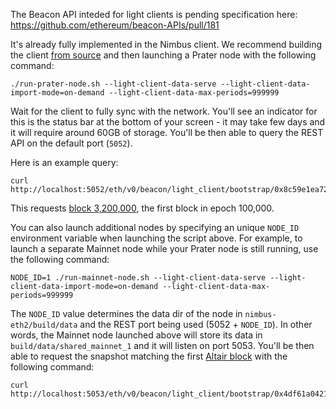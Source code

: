 The Beacon API inteded for light clients is pending specification here:
https://github.com/ethereum/beacon-APIs/pull/181

It's already fully implemented in the Nimbus client. We recommend building the
client [from source](https://nimbus.guide/build.html) and then launching a
Prater node with the following command:

```
./run-prater-node.sh --light-client-data-serve --light-client-data-import-mode=on-demand --light-client-data-max-periods=999999
```

Wait for the client to fully sync with the network. You'll see an indicator for this
is the status bar at the bottom of your screen - it may take few days and it will require
around 60GB of storage. You'll be then able to query the REST API on the default port (`5052`).

Here is an example query:

```
curl http://localhost:5052/eth/v0/beacon/light_client/bootstrap/0x8c59e1ea7215fa02e84ee141be0833ba6e1793281214f3ae4deff6ea019b1f13
```

This requests [block 3,200,000](https://prater.beaconcha.in/block/3200000), the first block in epoch 100,000.

You can also launch additional nodes by specifying an unique `NODE_ID` environment variable when launching the script above. For example, to launch a separate Mainnet node while your Prater node is still running, use the following command:

```
NODE_ID=1 ./run-mainnet-node.sh --light-client-data-serve --light-client-data-import-mode=on-demand --light-client-data-max-periods=999999
```

The `NODE_ID` value determines the data dir of the node in `nimbus-eth2/build/data` and the REST port being used (5052 + `NODE_ID`). In other words, the Mainnet node launched above will store its data in `build/data/shared_mainnet_1` and it will listen on port 5053. You'll be then able to request the snapshot matching the first [Altair block](https://beaconcha.in/block/2375680) with the following command:

```
curl http://localhost:5053/eth/v0/beacon/light_client/bootstrap/0x4df61a042151aa94fe5412063bdc7357e7a0266348745fc741ea669487ce6553
```
